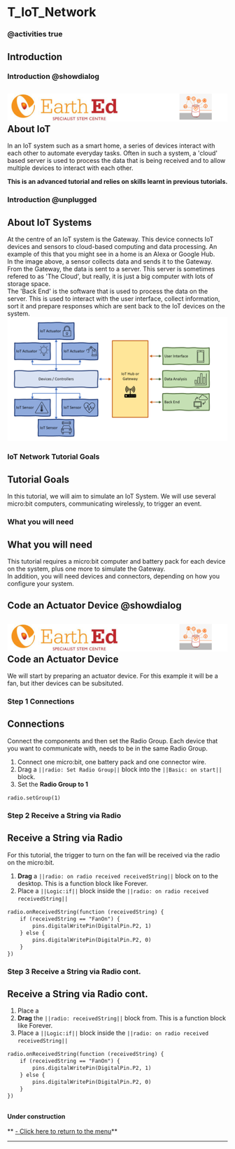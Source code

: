 # T_IoT_Network

<!---------------------------------------------------------------  
-------------------IoT_Network_Tutorial------InComplete----------
----------------------------------------------------------------->
### @activities true

## Introduction
### Introduction @showdialog

![](https://raw.githubusercontent.com/EarthEdSTEM/earthed-iot-programs-tutorials/master/Images/T_IoT_Network/IoT_Network_Banner.gif)
About IoT
-----------------
In an IoT system such as a smart home, a series of devices interact with each other to automate everyday tasks. Often in such a system, a 'cloud' based server is used to process the data that is being received and to allow multiple devices to interact with each other.<br>

**This is an advanced tutorial and relies on skills learnt in previous tutorials.**<br>

### Introduction @unplugged
About IoT Systems
-----------------
At the centre of an IoT system is the Gateway. This device connects IoT devices and sensors to cloud-based computing and data processing. An example of this that you might see in a home is an Alexa or Google Hub.<br>
In the image above, a sensor collects data and sends it to the Gateway. From the Gateway, the data is sent to a server. This server is sometimes refered to as 'The Cloud', but really, it is just a big computer with lots of storage space. <br>
The 'Back End' is the software that is used to process the data on the server. This is used to interact with the user interface, collect information, sort it and prepare responses which are sent back to the IoT devices on the system.
![](https://raw.githubusercontent.com/EarthEdSTEM/earthed-iot-programs-tutorials/master/Images/T_IoT_Network/IoT%20System.png)

### IoT Network Tutorial Goals
Tutorial Goals
-----------------
In this tutorial, we will aim to simulate an IoT System. We will use several micro:bit computers, communicating wirelessly, to trigger an event.

### What you will need
What you will need
-----------------
This tutorial requires a micro:bit computer and battery pack for each device on the system, plus one more to simulate the Gateway. <br>
In addition, you will need devices and connectors, depending on how you configure your system.<br>

## Code an Actuator Device  @showdialog
![](https://raw.githubusercontent.com/EarthEdSTEM/earthed-iot-programs-tutorials/master/Images/T_IoT_Network/IoT_Network_Banner.gif)
Code an Actuator Device
---------------------
We will start by preparing an actuator device. For this example it will be a fan, but ither devices can be subsituted. 

### Step 1 Connections
Connections
-----------------
Connect the components and then set the Radio Group. Each device that you want to communicate with, needs to be in the same Radio Group.
1. Connect one micro:bit, one battery pack and one connector wire.
2. Drag a ``||radio: Set Radio Group||`` block into the ``||Basic: on start||`` block.<br>
3. Set the **Radio Group to 1**
```blocks
radio.setGroup(1)
```
### Step 2 Receive a String via Radio
Receive a String via Radio
-----------------
For this tutorial, the trigger to turn on the fan will be received via the radio on the micro:bit.
1. **Drag** a ``||radio: on radio received receivedString||`` block on to the desktop. This is a function block like Forever.
2. Place a ``||Logic:if||`` block inside the ``||radio: on radio received receivedString||``
```blocks
radio.onReceivedString(function (receivedString) {
    if (receivedString == "FanOn") {
        pins.digitalWritePin(DigitalPin.P2, 1)
    } else {
        pins.digitalWritePin(DigitalPin.P2, 0)
    }
})
```
### Step 3 Receive a String via Radio cont.
Receive a String via Radio cont.
-----------------
1. Place a 
2. **Drag** the ``||radio: receivedString||`` block from. This is a function block like Forever.
2. Place a ``||Logic:if||`` block inside the ``||radio: on radio received receivedString||``
```blocks
radio.onReceivedString(function (receivedString) {
    if (receivedString == "FanOn") {
        pins.digitalWritePin(DigitalPin.P2, 1)
    } else {
        pins.digitalWritePin(DigitalPin.P2, 0)
    }
})
```

<br>**Under construction**<br><br>
** [- Click here to return to the menu](https://sites.google.com/earthed.vic.edu.au/tutorial-iot/home)**<br>

<script src="https://makecode.com/gh-pages-embed.js" > </script><script>makeCodeRender("{{ site.makecode.home_url }}", "{{ site.github.owner_name }}/{ { site.github.repository_name } } ");</script>

----------------------------------------------
